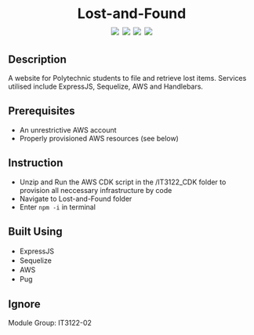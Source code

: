 <div align=center>
    <h1>Lost-and-Found
    <br>
        <img src="https://img.shields.io/static/v1?label=&message=expressjs&color=000000&style=for-the-badge&logo=express&logoColor=whiet&logoWidth=&labelColor=&link=">
        <img src="https://img.shields.io/static/v1?label=&message=sequelize&color=52B0E7&style=for-the-badge&logo=typescript&logoColor=white&logoWidth=&labelColor=&link=">
        <img src="https://img.shields.io/static/v1?label=&message=AWS&color=232F3E&style=for-the-badge&logo=amazonaws&logoColor=white&logoWidth=&labelColor=&link=">
        <img src="https://img.shields.io/static/v1?label=&message=Pug&color=A86454&style=for-the-badge&logo=pug&logoColor=white&logoWidth=&labelColor=&link=">
        <br>
    </h1>
</div>

## Description

A website for Polytechnic students to file and retrieve lost items. Services utilised include ExpressJS, Sequelize, AWS and Handlebars.

## Prerequisites
- An unrestrictive AWS account
- Properly provisioned AWS resources (see below)

## Instruction

- Unzip and Run the AWS CDK script in the /IT3122_CDK folder to provision all neccessary infrastructure by code
- Navigate to Lost-and-Found folder
- Enter <code>npm -i</code> in terminal

## Built Using

- ExpressJS <img height="16" width="16" src="https://cdn.simpleicons.org/express" />
- Sequelize <img height="16" width="16" src="https://cdn.simpleicons.org/sequelize" />
- AWS <img height="16" width="16" src="https://cdn.simpleicons.org/amazonaws" />
- Pug <img height="16" width="16" src="https://cdn.simpleicons.org/pug"/>


## Ignore

Module Group: IT3122-02
